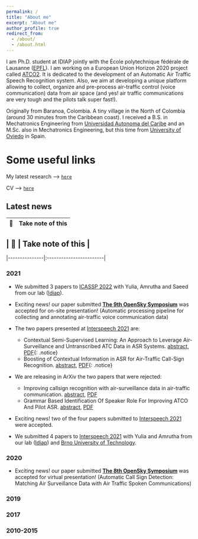 ```yaml
---
permalink: /
title: "About me"
excerpt: "About me"
author_profile: true
redirect_from: 
  - /about/
  - /about.html
---
```



I am Ph.D. student at IDIAP jointly with the École polytechnique fédérale de Lausanne ([EPFL](https://www.epfl.ch/en/)). I am working on a European Union Horizon 2020 project called [ATCO2](https://www.atco2.org/). It is dedicated to the development of an Automatic Air Traffic Speech Recognition system. Also, we aim at developing a unique platform allowing to collect, organize and pre-process air-traffic control (voice communication) data from air space (and yes! air traffic communications are very tough and the pilots talk super fast!).


Originally from Baranoa, Colombia. A tiny village in the North of Colombia (around 30 minutes from the Caribbean coast). I received a B.S. in Mechatronics Engineering from [Universidad Autonoma del Caribe](https://www.uac.edu.co/) and an M.Sc. also in Mechatronics Engineering, but this time from [University of Oviedo](https://www.uniovi.es/en) in Spain. 


Some useful links
======

My latest research --> [`here`](/publications/)

CV --> [`here`](/cv/)

## Latest news

| :memo:        | Take note of this       |
|---------------|:------------------------|

## | :memo:        | Take note of this       |
|---------------|:------------------------|

### 2021

- We submitted 3 papers to [ICASSP 2022](https://2022.ieeeicassp.org/) with Yulia, Amrutha and Saeed from our lab ([Idiap](https://www.idiap.ch/en)). 

- Exciting news! our paper submitted [**The 9th OpenSky Symposium**](https://symposium.opensky-network.org/) was accepted for on-site presentation! (Automatic processing pipeline for collecting and annotating air-traffic voice communication data)

- The two papers presented at [Interspeech 2021](https://www.interspeech2021.org/) are:
  - Contextual Semi-Supervised Learning: An Approach to Leverage Air-Surveillance and Untranscribed ATC Data in ASR Systems. [abstract](https://isca-speech.org/archive/interspeech_2021/zuluagagomez21_interspeech.html), [PDF](https://isca-speech.org/archive/pdfs/interspeech_2021/zuluagagomez21_interspeech.pdf){: .notice}
  - Boosting of Contextual Information in ASR for Air-Traffic Call-Sign Recognition. [abstract](https://isca-speech.org/archive/interspeech_2021/kocour21_interspeech.html), [PDF](https://isca-speech.org/archive/pdfs/interspeech_2021/kocour21_interspeech.pdf){: .notice}

- We are releasing in ArXiv the two papers that were rejected:
  - Improving callsign recognition with air-surveillance data in air-traffic communication. [abstract](https://arxiv.org/abs/2108.12156), [PDF](https://arxiv.org/pdf/2108.12156.pdf) 
  - Grammar Based Identification Of Speaker Role For Improving ATCO And Pilot ASR. [abstract](https://arxiv.org/abs/2108.12175), [PDF](https://arxiv.org/pdf/2108.12175.pdf)  


- Exciting news! two of the four papers submitted to [Interspeech 2021](https://www.interspeech2021.org/) were accepted. 

- We submitted 4 papers to [Interspeech 2021](https://www.interspeech2021.org/) with Yulia and Amrutha from our lab ([Idiap](https://www.idiap.ch/en)) and [Brno University of Technology](https://www.vut.cz/EN/).


### 2020

- Exciting news! our paper submitted [**The 8th OpenSky Symposium**](https://symposium.opensky-network.org/) was accepted for virtual presentation! (Automatic Call Sign Detection: Matching Air Surveillance Data with Air Traffic Spoken Communications)


### 2019

### 2017

### 2010-2015